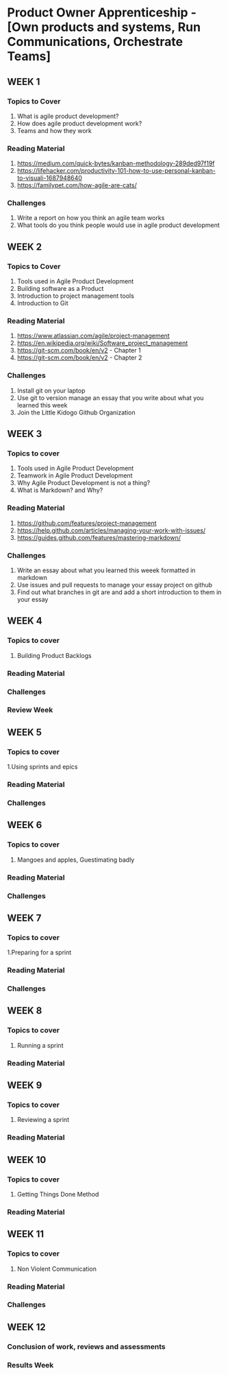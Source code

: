 # Product Owner Apprenticeship -  [Own products and systems, Run Communications, Orchestrate Teams]

## WEEK 1

### Topics to Cover 
1. What is agile product development?
2. How does agile product development work?
3. Teams and how they work 

### Reading Material
1. https://medium.com/quick-bytes/kanban-methodology-289ded97f19f
2. https://lifehacker.com/productivity-101-how-to-use-personal-kanban-to-visuali-1687948640
3. https://familypet.com/how-agile-are-cats/

### Challenges
1. Write a report on how you think an agile team works
2. What tools do you think people would use in agile product development 

## WEEK 2

### Topics to Cover 
1. Tools used in Agile Product Development
2. Building software as a Product
3. Introduction to project management tools 
4. Introduction to Git

### Reading Material
1. https://www.atlassian.com/agile/project-management
2. https://en.wikipedia.org/wiki/Software_project_management
3. https://git-scm.com/book/en/v2 - Chapter 1 
4. https://git-scm.com/book/en/v2 - Chapter 2 

### Challenges 
1. Install git on your laptop 
2. Use git to version manage an essay that you write about what you learned this week
3. Join the Little Kidogo Github Organization

## WEEK 3 

### Topics to cover 
1. Tools used in Agile Product Development 
2. Teamwork in Agile Product Development
3. Why Agile Product Development is not a thing?
4. What is Markdown? and Why?

### Reading Material 
1. https://github.com/features/project-management
2. https://help.github.com/articles/managing-your-work-with-issues/
3. https://guides.github.com/features/mastering-markdown/

### Challenges
1. Write an essay about what you learned this weeek formatted in markdown 
2. Use issues and pull requests to manage your essay project on github
3. Find out what branches in git are and add a short introduction to them in your essay

## WEEK 4 

### Topics to cover 
1. Building Product Backlogs

### Reading Material 

### Challenges

### Review Week

## WEEK 5 

### Topics to cover 
1.Using sprints and epics

### Reading Material

### Challenges 

## WEEK 6 

### Topics to cover 
1. Mangoes and apples, Guestimating badly 

### Reading Material

### Challenges

## WEEK 7 

### Topics to cover
1.Preparing for a sprint

### Reading Material 

### Challenges 

## WEEK 8   

### Topics to cover 
1. Running a sprint

### Reading Material

## WEEK 9   

### Topics to cover 
1. Reviewing a sprint 

### Reading Material

## WEEK 10   

### Topics to cover 
1. Getting Things Done Method

### Reading Material

## WEEK 11   

### Topics to cover 
1. Non Violent Communication 

### Reading Material

### Challenges 

## WEEK 12

### Conclusion of work, reviews and assessments 

### Results Week 
